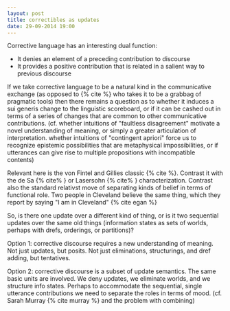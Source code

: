 ```yaml
---
layout: post
title: correctibles as updates
date: 29-09-2014 19:00 
---
```


Corrective language has an interesting dual function:
- It denies an element of a preceding contribution to discourse
- It provides a positive contribution that is related in a salient way to previous discourse

If we take corrective language to be a natural kind in the communicative exchange (as opposed to {% cite %} who takes it to be a grabbag of pragmatic tools) then there remains a question as to whether it induces a sui generis change to the linguistic scoreboard, or if it can be cashed out in terms of a series of changes that are common to other communicative contributions. (cf. whether intuitions of "faultless disagreement" motivate a novel understanding of meaning, or simply a greater articulation of interpretation. whether intuitions of "contingent apriori" force us to recognize epistemic possibilities that are metaphysical impossibilities, or if utterances can give rise to multiple propositions with incompatible contents)

Relevant here is the von Fintel and Gillies classic {% cite %}. Contrast it with the de Sa {% cite% } or Lasersohn {% cite% } characterization.  Contrast also the standard relativst move of separating kinds of belief in terms of functional role.  Two people in Cleveland believe the same thing, which they report by saying "I am in Cleveland" {% cite egan %}

So, is there one update over a different kind of thing, or is it two sequential updates over the same old things (information states as sets of worlds, perhaps with drefs, orderings, or partitions)?

Option 1: corrective discourse requires a new understanding of meaning.  Not just updates, but posits.  Not just eliminations, structurings, and dref adding, but tentatives.

Option 2: corrective discourse is a subset of update semantics.  The same basic units are involved.  We deny updates, we eliminate worlds, and we structure info states.  Perhaps to accommodate the sequential, single utterance contributions we need to separate the roles in terms of mood.  (cf. Sarah Murray {% cite murray %} and the problem with combining)